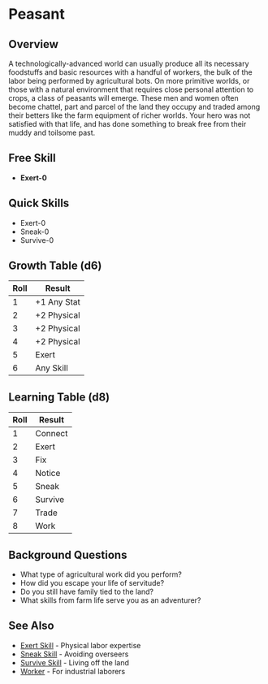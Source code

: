 # Peasant

## Overview
A technologically-advanced world can usually produce all its necessary foodstuffs and basic resources with a handful of workers, the bulk of the labor being performed by agricultural bots. On more primitive worlds, or those with a natural environment that requires close personal attention to crops, a class of peasants will emerge. These men and women often become chattel, part and parcel of the land they occupy and traded among their betters like the farm equipment of richer worlds. Your hero was not satisfied with that life, and has done something to break free from their muddy and toilsome past.

## Free Skill
- **Exert-0**

## Quick Skills
- Exert-0
- Sneak-0
- Survive-0

## Growth Table (d6)
| Roll | Result |
|------|--------|
| 1 | +1 Any Stat |
| 2 | +2 Physical |
| 3 | +2 Physical |
| 4 | +2 Physical |
| 5 | Exert |
| 6 | Any Skill |

## Learning Table (d8)
| Roll | Result |
|------|--------|
| 1 | Connect |
| 2 | Exert |
| 3 | Fix |
| 4 | Notice |
| 5 | Sneak |
| 6 | Survive |
| 7 | Trade |
| 8 | Work |

## Background Questions
- What type of agricultural work did you perform?
- How did you escape your life of servitude?
- Do you still have family tied to the land?
- What skills from farm life serve you as an adventurer?

## See Also
- [Exert Skill](../skills/exert.md) - Physical labor expertise
- [Sneak Skill](../skills/sneak.md) - Avoiding overseers
- [Survive Skill](../skills/survive.md) - Living off the land
- [Worker](worker.md) - For industrial laborers